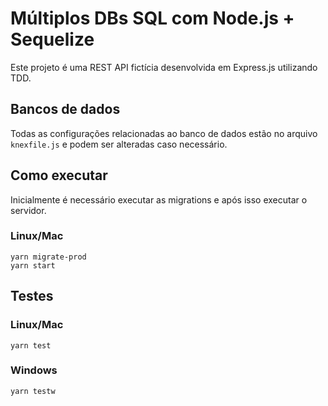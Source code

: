 # Múltiplos DBs SQL com Node.js + Sequelize

Este projeto é uma REST API fictícia desenvolvida em Express.js utilizando TDD.

## Bancos de dados

Todas as configurações relacionadas ao banco de dados estão no arquivo `knexfile.js` e podem ser alteradas caso necessário.

##  Como executar

Inicialmente é necessário executar as migrations e após isso executar o servidor.

### Linux/Mac

    yarn migrate-prod
    yarn start

## Testes

### Linux/Mac

    yarn test

### Windows

    yarn testw
